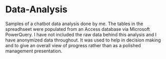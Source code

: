 # Data-Analysis
Samples of a chatbot data analysis done by me. The tables in the spreadhseet were populated from an Access database via Microsoft PowerQuery. I have not included the raw data behind this analysis and I have anonymized data throughout.
It was used to help in decision making and to give an overall view of progress rather than as a polished management presentation.
